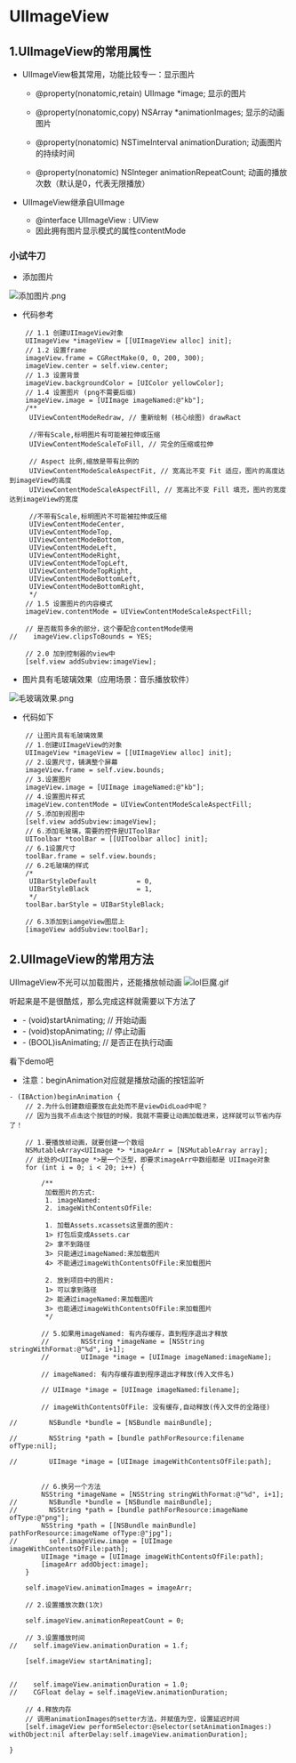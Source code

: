# UIImageView

## 1.UIImageView的常用属性
* UIImageView极其常用，功能比较专一：显示图片
 
    * @property(nonatomic,retain) UIImage *image; 
显示的图片

    * @property(nonatomic,copy) NSArray *animationImages; 
显示的动画图片

    * @property(nonatomic) NSTimeInterval animationDuration; 
动画图片的持续时间

    * @property(nonatomic) NSInteger      animationRepeatCount; 
动画的播放次数（默认是0，代表无限播放）

* UIImageView继承自UIImage
    * @interface UIImageView : UIView  
    * 因此拥有图片显示模式的属性contentMode

### 小试牛刀
* 添加图片

![添加图片.png](http://upload-images.jianshu.io/upload_images/328309-5b47c686f1002083.png?imageMogr2/auto-orient/strip%7CimageView2/2/w/1240)

* 代码参考

```objc
    // 1.1 创建UIImageView对象
    UIImageView *imageView = [[UIImageView alloc] init];
    // 1.2 设置frame
    imageView.frame = CGRectMake(0, 0, 200, 300);
    imageView.center = self.view.center;
    // 1.3 设置背景
    imageView.backgroundColor = [UIColor yellowColor];
    // 1.4 设置图片 (png不需要后缀)
    imageView.image = [UIImage imageNamed:@"kb"];
    /**
     UIViewContentModeRedraw, // 重新绘制 (核心绘图) drawRact
     
     //带有Scale,标明图片有可能被拉伸或压缩
     UIViewContentModeScaleToFill, // 完全的压缩或拉伸
     
     // Aspect 比例,缩放是带有比例的
     UIViewContentModeScaleAspectFit, // 宽高比不变 Fit 适应，图片的高度达到imageView的高度
     UIViewContentModeScaleAspectFill, // 宽高比不变 Fill 填充，图片的宽度达到imageView的宽度
     
     //不带有Scale,标明图片不可能被拉伸或压缩
     UIViewContentModeCenter,
     UIViewContentModeTop,
     UIViewContentModeBottom,
     UIViewContentModeLeft,
     UIViewContentModeRight,
     UIViewContentModeTopLeft,
     UIViewContentModeTopRight,
     UIViewContentModeBottomLeft,
     UIViewContentModeBottomRight,
     */
    // 1.5 设置图片的内容模式
    imageView.contentMode = UIViewContentModeScaleAspectFill;
    
    // 是否裁剪多余的部分，这个要配合contentMode使用
//    imageView.clipsToBounds = YES;
    
    // 2.0 加到控制器的view中
    [self.view addSubview:imageView];
```    


* 图片具有毛玻璃效果（应用场景：音乐播放软件）

![毛玻璃效果.png](http://upload-images.jianshu.io/upload_images/328309-3c90247fed93227b.png?imageMogr2/auto-orient/strip%7CimageView2/2/w/1240)

* 代码如下
```objc
    // 让图片具有毛玻璃效果
    // 1.创建UIImageView的对象
    UIImageView *imageView = [[UIImageView alloc] init];
    // 2.设置尺寸，铺满整个屏幕
    imageView.frame = self.view.bounds;
    // 3.设置图片
    imageView.image = [UIImage imageNamed:@"kb"];
    // 4.设置图片样式
    imageView.contentMode = UIViewContentModeScaleAspectFill;
    // 5.添加到视图中
    [self.view addSubview:imageView];
    // 6.添加毛玻璃，需要的控件是UIToolBar
    UIToolbar *toolBar = [[UIToolbar alloc] init];
    // 6.1设置尺寸
    toolBar.frame = self.view.bounds;
    // 6.2毛玻璃的样式
    /*
     UIBarStyleDefault          = 0,
     UIBarStyleBlack            = 1,
     */
    toolBar.barStyle = UIBarStyleBlack;

    // 6.3添加到iamgeView图层上
    [imageView addSubview:toolBar];
```   


## 2.UIImageView的常用方法
UIImageView不光可以加载图片，还能播放帧动画 
![lol巨魔.gif](http://upload-images.jianshu.io/upload_images/328309-5d230fd03842aa26.gif?imageMogr2/auto-orient/strip)

听起来是不是很酷炫，那么完成这样就需要以下方法了
* \- (void)startAnimating; // 开始动画
* \- (void)stopAnimating; // 停止动画
* \- (BOOL)isAnimating; // 是否正在执行动画

看下demo吧

* 注意：beginAnimation对应就是播放动画的按钮监听

```objc
- (IBAction)beginAnimation {
    // 2.为什么创建数组要放在此处而不是viewDidLoad中呢？
    // 因为当我不点击这个按钮的时候，我就不需要让动画加载进来，这样就可以节省内存了！
    
    // 1.要播放帧动画，就要创建一个数组
    NSMutableArray<UIImage *> *imageArr = [NSMutableArray array];
    // 此处的<UIImage *>是一个泛型，即要求imageArr中数组都是 UIImage对象
    for (int i = 0; i < 20; i++) {
        
        /**
         加载图片的方式:
         1. imageNamed:
         2. imageWithContentsOfFile:
         
         1. 加载Assets.xcassets这里面的图片:
         1> 打包后变成Assets.car
         2> 拿不到路径
         3> 只能通过imageNamed:来加载图片
         4> 不能通过imageWithContentsOfFile:来加载图片
         
         2. 放到项目中的图片:
         1> 可以拿到路径
         2> 能通过imageNamed:来加载图片
         3> 也能通过imageWithContentsOfFile:来加载图片
         */
        
        // 5.如果用imageNamed: 有内存缓存，直到程序退出才释放
        //        NSString *imageName = [NSString stringWithFormat:@"%d", i+1];
        //        UIImage *image = [UIImage imageNamed:imageName];
        
        // imageNamed: 有内存缓存直到程序退出才释放(传入文件名)
        
        // UIImage *image = [UIImage imageNamed:filename];
        
        // imageWithContentsOfFile: 没有缓存,自动释放(传入文件的全路径)
        
//        NSBundle *bundle = [NSBundle mainBundle];
        
//        NSString *path = [bundle pathForResource:filename ofType:nil];
        
//        UIImage *image = [UIImage imageWithContentsOfFile:path];
        
        
        // 6.换另一个方法
        NSString *imageName = [NSString stringWithFormat:@"%d", i+1];
//        NSBundle *bundle = [NSBundle mainBundle];
//        NSString *path = [bundle pathForResource:imageName ofType:@"png"];
        NSString *path = [[NSBundle mainBundle] pathForResource:imageName ofType:@"jpg"];
//        self.imageView.image = [UIImage imageWithContentsOfFile:path];
        UIImage *image = [UIImage imageWithContentsOfFile:path];
        [imageArr addObject:image];
    }
    
    self.imageView.animationImages = imageArr;
    
    // 2.设置播放次数(1次)

    self.imageView.animationRepeatCount = 0;
    
    // 3.设置播放时间
//    self.imageView.animationDuration = 1.f;
    
    [self.imageView startAnimating];
    
    
//    self.imageView.animationDuration = 1.0;
//    CGFloat delay = self.imageView.animationDuration;
    
    // 4.释放内存
    // 调用animationImages的setter方法，并赋值为空，设置延迟时间
    [self.imageView performSelector:@selector(setAnimationImages:) withObject:nil afterDelay:self.imageView.animationDuration];
    
}

```
